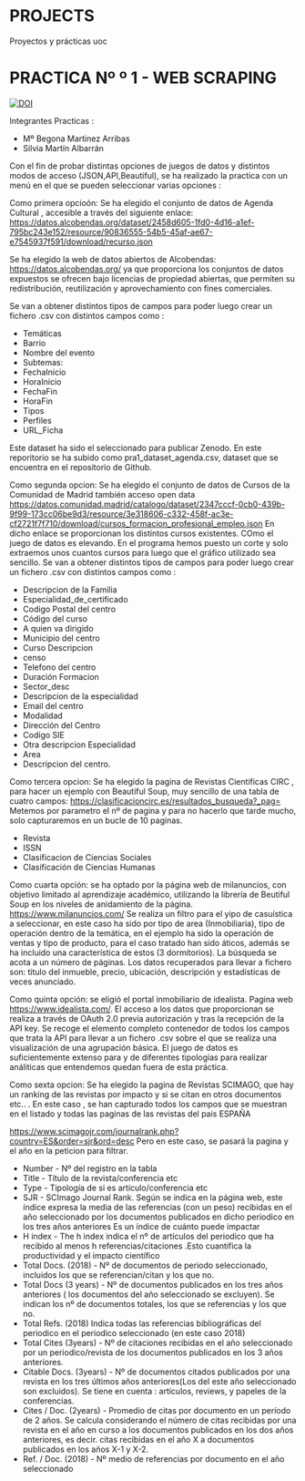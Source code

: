 # PROJECTS
Proyectos y prácticas uoc
# PRACTICA Nº º 1 - WEB SCRAPING 
[![DOI](https://zenodo.org/badge/DOI/10.5281/zenodo.3739478.svg)](https://doi.org/10.5281/zenodo.3739478)


Integrantes Practicas : 
- Mº Begona Martinez Arribas
- Silvia Martín Albarrán


Con el fin de probar distintas opciones de juegos de datos y distintos modos de acceso (JSON,API,Beautiful), se ha realizado la practica con un menú en el que se pueden seleccionar varias opciones : 
 
Como primera opcioón: Se ha elegido el conjunto de datos de Agenda Cultural , accesible a través del siguiente enlace:
https://datos.alcobendas.org/dataset/2458d605-1fd0-4d16-a1ef-795bc243e152/resource/90836555-54b5-45af-ae67-e7545937f591/download/recurso.json

Se ha elegido la web de datos abiertos de Alcobendas: https://datos.alcobendas.org/  ya que proporciona  los conjuntos de datos expuestos se ofrecen bajo licencias de propiedad abiertas, que permiten su redistribución, reutilización y aprovechamiento con fines comerciales.

Se van a obtener distintos tipos de campos para poder luego crear un fichero .csv con distintos campos como :
- Temáticas
- Barrio
- Nombre del evento
- Subtemas:
- FechaInicio
- HoraInicio
- FechaFin
- HoraFin
- Tipos
- Perfiles 
- URL_Ficha 

Este dataset ha sido el seleccionado para publicar Zenodo. En este reporitorio se ha subido como pra1_dataset_agenda.csv, dataset que se encuentra en el repositorio de Github. 

 Como segunda opcion: Se ha elegido el conjunto de datos de Cursos de la Comunidad de Madrid también acceso open data 
 https://datos.comunidad.madrid/catalogo/dataset/2347cccf-0cb0-439b-9f99-173cc06be9d3/resource/3e318606-c332-458f-ac3e-cf2721f7f710/download/cursos_formacion_profesional_empleo.json
En dicho enlace se proporcionan los distintos cursos existentes. COmo el juego de datos es elevando. En el programa hemos puesto un corte y solo extraemos unos cuantos cursos para luego que el gráfico utilizado sea sencillo.
Se van a obtener distintos tipos de campos para poder luego crear un fichero .csv con distintos campos como :
 - Descripcion de la Familia 
 - Especialidad_de_certificado 
 - Codigo Postal del centro 
 - Código del curso 
 - A quien va dirigido
 - Municipio del centro
 - Curso Descripcion
 - censo 
 - Telefono del centro
 - Duración Formacion 
 - Sector_desc 
 - Descripcion de la especialidad 
 - Email del centro 
 - Modalidad 
 - Dirección del Centro  
 - Codigo SIE
 - Otra descripcion Especialidad
 - Area
 - Descripcion del centro.
 
 Como tercera opcion: Se ha elegido la pagina de Revistas Cientificas CIRC , para hacer un ejemplo con Beautiful Soup, muy sencillo de una tabla de cuatro campos: 
 https://clasificacioncirc.es/resultados_busqueda?_pag=
 Metemos por parametro el nº de pagina y para no hacerlo que tarde mucho, solo capturaremos en un bucle de 10 paginas.
 - Revista
 - ISSN
 - Clasificacion de Ciencias Sociales 
 - Clasificación de Ciencias Humanas
 
Como cuarta opción: se ha optado por la página web de milanuncios, con objetivo limitado al aprendizaje académico, utilizando la librería de Beutiful Soup en los niveles de anidamiento de la página.
https://www.milanuncios.com/
Se realiza un filtro para el yipo de casuística a seleccionar, en este caso ha sido por tipo de area (Inmobiliaria), tipo de operación dentro de la temática, en el ejemplo ha sido la operación de ventas y tipo de producto, para el caso tratado han sido áticos, además se ha incluido una característica de estos (3 dormitorios). La búsqueda se acota a un número de páginas.
Los datos recuperados para llevar a fichero son: titulo del inmueble, precio, ubicación, descripción y estadísticas de veces anunciado.
 
Como quinta opción: se eligió el portal inmobiliario de idealista.
Pagina web https://www.idealista.com/. El acceso a los datos que proporcionan se realiza a través de OAuth 2.0 previa autorización y tras la recepción de la API key.
Se recoge el elemento completo contenedor de todos los campos que trata la API para llevar a un fichero .csv sobre el que se realiza una visualización de una agrupación básica. El juego de datos es suficientemente extenso para y de diferentes tipologías para realizar análiticas que entendemos quedan fuera de esta práctica. 

Como sexta opcion: Se ha elegido la pagina de Revistas SCIMAGO, que hay un ranking de las revistas por impacto y si se citan en otros documentos etc.. . En este caso , se han capturado todos los campos que se muestran en el listado y todas las paginas de las revistas del pais ESPAÑA

https://www.scimagojr.com/journalrank.php?country=ES&order=sjr&ord=desc
Pero en este caso, se pasará la pagina y el año en la peticion para filtrar. 
- Number - Nº del registro en la tabla
- Title - Título de la revista/conferencia etc
- Type - Tipología de si es artículo/conferencia etc
- SJR - SCImago Journal Rank. Según se indica en la página web, este índice expresa la media de las  referencias (con un peso) recibidas en el año seleccionado por los documentos publicados en dicho periodico en los tres años anteriores 
Es un índice de cuánto puede impactar
- H index - The h index indica el nº de artículos   del periodico que ha recibido al menos h referencias/citaciones .Esto cuantifica la productividad y el impacto científico 
- Total Docs. (2018) - Nº de documentos de periodo seleccionado, incluidos los que se referencian/citan y los que no.
- Total Docs (3 years) - Nº de documentos publicados en los tres años anteriores ( los documentos del año seleccionado se excluyen). Se indican los nº de documentos totales, los que se referencias y los que no.
- Total Refs. (2018) Indica todas las referencias bibliográficas del periodico en el periodico seleccionado (en este caso 2018)
- Total Cites (3years) - Nº de citaciones recibidas en el año seleccionado por un periodico/revista de los documentos publicados en los 3 años anteriores. 
- Citable Docs. (3years) - Nº de documentos citados publicados por una revista en los tres últimos años anteriores(Los del este año seleccionado son excluidos).  Se tiene en cuenta : artículos, reviews, y papeles de la conferencias.
- Cites / Doc. (2years) - Promedio de citas por documento en un período de 2 años. Se calcula considerando el número de citas recibidas por una revista en el año en curso a los documentos publicados en los dos años anteriores, es decir. citas recibidas en el año X a documentos publicados en los años X-1 y X-2.
- Ref. / Doc. (2018) - Nº medio de referencias por documento en el año seleccionado


